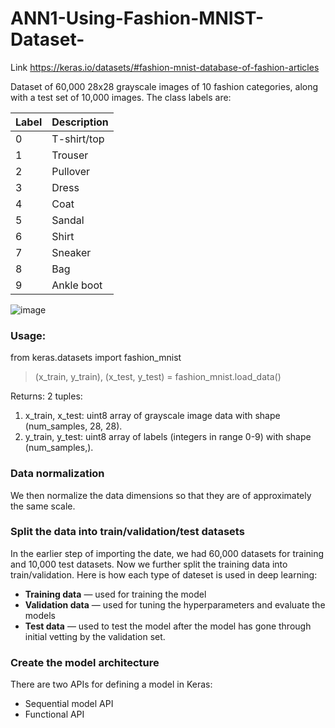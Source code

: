 # ANN1-Using-Fashion-MNIST-Dataset-

Link  https://keras.io/datasets/#fashion-mnist-database-of-fashion-articles

Dataset of 60,000 28x28 grayscale images of 10 fashion categories, along with a test set of 10,000 images. The class labels are:

| Label |	Description |
--- | --- |
| 0	| T-shirt/top
| 1	| Trouser
| 2	| Pullover
| 3	| Dress
| 4	| Coat
| 5	| Sandal
| 6	| Shirt
| 7	| Sneaker
| 8	| Bag
| 9	| Ankle boot

![image](https://user-images.githubusercontent.com/69068577/172305818-a4ea45cd-815a-49d3-a5f7-5adca2cffb71.png)


### Usage:
from keras.datasets import fashion_mnist

> (x_train, y_train), (x_test, y_test) = fashion_mnist.load_data()

Returns:
2 tuples:
1. x_train, x_test: uint8 array of grayscale image data with shape (num_samples, 28, 28).
2. y_train, y_test: uint8 array of labels (integers in range 0-9) with shape (num_samples,).


### Data normalization
We then normalize the data dimensions so that they are of approximately the same scale.


### Split the data into train/validation/test datasets
In the earlier step of importing the date, we had 60,000 datasets for training and 10,000 test datasets. Now we further split the training data into train/validation. Here is how each type of dateset is used in deep learning:

* __Training data__ — used for training the model
* __Validation data__ — used for tuning the hyperparameters and evaluate the models
* __Test data__ — used to test the model after the model has gone through initial vetting by the validation set.


### Create the model architecture
There are two APIs for defining a model in Keras:
* Sequential model API
* Functional API

